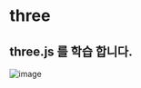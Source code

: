 # three
## three.js 를 학습 합니다.

![image](https://github.com/user-attachments/assets/45e24926-4633-4a18-95ad-fb77d4081c3e)



